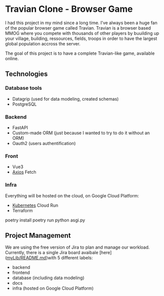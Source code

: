 # Travian Clone - Browser Game

I had this project in my mind since a long time. I've always been a huge fan of the popular browser game called Travian. Travian is a browser based MMOG where you compete with thousands of other players by buuilding up your village, building, ressources, fields, troops in order to have the largest global population accross the server. 

The goal of this project is to have a complete Travian-like game, available online. 


## Technologies  

### Database tools
- Datagrip (used for data modeling, created schemas)
- PostgreSQL

### Backend
- FastAPI
- Custom-made ORM (just because I wanted to try to do it without an ORM)
- Oauth2 (users authentification) 

### Front
- Vue3
- <ins>Axios</ins> Fetch 

### Infra
Everything will be hosted on the cloud, on Google Cloud Platform:
- <ins>Kubernetes</ins> Cloud Run  
- Terraform 


poetry install
poetry run python asgi.py

## Project Management 

We are using the free version of Jira to plan and manage our workload. Currently, there is a single Jira board avaibale [here] ([myLib/README.md](https://trello.com/b/v930U8AG/travian
))with 5 different labels:
- backend
- frontend
- database (including data modeling)
- docs
- infra (hosted on Google Cloud Platform)

